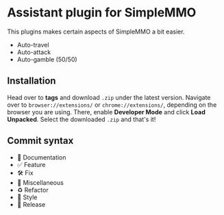 # Assistant plugin for SimpleMMO

This plugins makes certain aspects of SimpleMMO a bit easier.

* Auto-travel
* Auto-attack
* Auto-gamble (50/50)

## Installation

Head over to **tags** and download `.zip` under the latest version.
Navigate over to `browser://extensions/` or `chrome://extensions/`,
depending on the browser you are using. There, enable **Developer Mode**
and click **Load Unpacked**. Select the downloaded `.zip` and that's it!

## Commit syntax

* :blue_book: Documentation
* :white_check_mark: Feature
* :hammer_and_wrench: Fix
* :corn: Miscellaneous
* :recycle: Refactor
* :art: Style
* :milky_way: Release